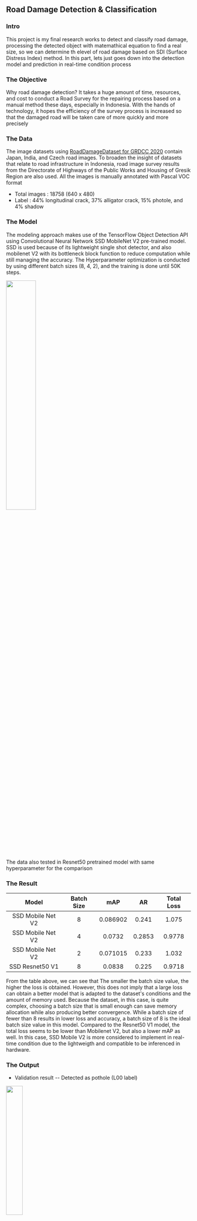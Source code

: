 ## Road Damage Detection & Classification

### Intro
This project is my final research works to detect and classify road damage, processing the detected object with matemathical equation to find a real size, so we can determine th elevel of road damage based on SDI (Surface Distress Index) method. In this part, lets just goes down into the detection model and prediction in real-time condition process

### The Objective
Why road damage detection? It takes a huge amount of time, resources, and cost to conduct a Road Survey for the repairing process based on a manual method these days, especially in Indonesia. With the hands of technology, it hopes the efficiency of the survey process is increased so that the damaged road will be taken care of more quickly and more precisely

### The Data
The image datasets using [RoadDamageDataset for GRDCC 2020](https://github.com/sekilab/RoadDamageDetector) contain Japan, India, and Czech road images. To broaden the insight of datasets that relate to road 
infrastructure in Indonesia, road image survey results from the Directorate of Highways of the Public Works and Housing of Gresik Region are also used. All the images is manually annotated with Pascal VOC format

- Total images : 18758 (640 x 480) 
- Label : 44% longitudinal crack, 37% alligator crack, 15% photole, and 4% shadow

### The Model
The modeling approach makes use of the TensorFlow Object Detection API using Convolutional Neural Network SSD MobileNet V2 pre-trained model. SSD is used because of its lightweight single shot detector, and also mobilenet V2 with its bottleneck block function to reduce computation while still managing the accuracy. The Hyperparameter optimization is conducted by using different batch sizes (8, 4, 2), and the training is done until 50K steps.

<img src="https://user-images.githubusercontent.com/87270138/207533766-c8639f7d-afb7-4b0b-87e9-7242e6b93cc7.jpg" width=40% height=40%>

The data also tested in Resnet50 pretrained model with same hyperparameter for the comparison

### The Result
| Model | Batch Size | mAP | AR | Total Loss |
|:-----:|:----------:|:---:|:--:|:----------:|
|SSD Mobile Net V2|8|0.086902|0.241|1.075|
|SSD Mobile Net V2|4|0.0732|0.2853|0.9778|
|SSD Mobile Net V2|2|0.071015|0.233|1.032|
|SSD Resnet50 V1|8|0.0838|0.225|0.9718|

From the table above, we can see that The smaller the batch size value, the higher the loss is obtained. However, this does not imply that a large loss can obtain a better model that is adapted to the dataset's conditions and the amount of memory used. Because the dataset, in this case, is quite complex, choosing a batch size that is small enough can save memory allocation while also producing better convergence. While a batch size of fewer than 8 results in lower loss and accuracy, a batch size of 8 is the ideal batch size value in this model. Compared to the Resnet50 V1 model, the total loss seems to be lower than Mobilenet V2, but also a lower mAP as well. In this case, SSD Mobile V2 is more considered to implement in real-time condition due to the lightweigth and compatible to be inferenced in hardware.

### The Output
- Validation result -- Detected as pothole (L00 label)
<img src="https://user-images.githubusercontent.com/87270138/207591976-38859307-4f74-4dbc-a71d-ea20684d0a2f.PNG" width=30% height=30%>

- Inference result in real condition

<img src="https://user-images.githubusercontent.com/87270138/209289124-1cca4894-ff8e-4424-8ad9-ca54ade135e8.jpg" width=25% height=25%><img src="https://user-images.githubusercontent.com/87270138/209289249-0c24c859-1588-45d4-a89e-996e740a8724.jpg" width=25% height=25%>

<img src="https://user-images.githubusercontent.com/87270138/209289320-6ad0b737-48f8-4561-aa6b-dc5c304423fd.jpg" width=25% height=25%><img src="https://user-images.githubusercontent.com/87270138/209289335-8788ecaf-51f5-45b7-a987-b0170ee49087.jpg" width=25% height=25%>

___
The trained model is embedded in Jetson Nano with USB Coral Accelerator. The testing process is carried out on a 1 km road by taking pictures using the HD Car View Camera. The detailed information about hardware implementation will not be discussed here, otherwise, we focused more on the post-processing data to extract the prediction result from inference into the calculation process to get the real size of object & defining the level of road damage with streamlit integration for visualization in the next part HERE. 
